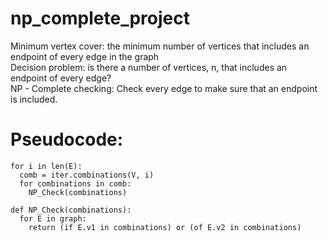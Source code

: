 # np_complete_project
Minimum vertex cover: the minimum number of vertices that includes an endpoint of every edge in the graph  
Decision problem: is there a number of vertices, n, that includes an endpoint of every edge?  
NP - Complete checking: Check every edge to make sure that an endpoint is included.  
# Pseudocode:
```
for i in len(E):
  comb = iter.combinations(V, i)
  for combinations in comb:
    NP_Check(combinations)

def NP_Check(combinations):
  for E in graph:
    return (if E.v1 in combinations) or (of E.v2 in combinations)
```

